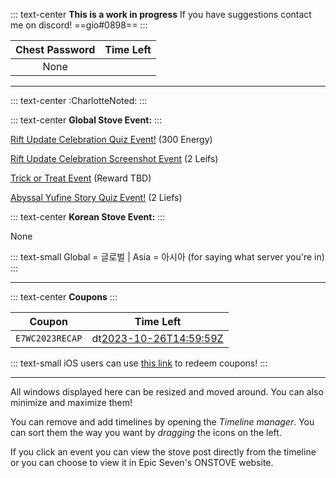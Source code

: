 ::: text-center
**This is a work in progress**
If you have suggestions contact me on discord!
==gio#0898==
:::

|         Chest Password         |                 Time Left                  |
|:------------------------------:|:------------------------------------------:|
|                                      None                                   |

----------------------------------------------------------------------------------------

::: text-center
:CharlotteNoted:
:::

::: text-center
**Global Stove Event:**
:::

[Rift Update Celebration Quiz Event!](https://page.onstove.com/epicseven/global/view/9818874) (300 Energy)

[Rift Update Celebration Screenshot Event](https://page.onstove.com/epicseven/global/view/9818861) (2 Leifs)

[Trick or Treat Event](https://ko.surveymonkey.com/r/E7trickortreat) (Reward TBD)

[Abyssal Yufine Story Quiz Event!](https://page.onstove.com/epicseven/global/view/9814314) (2 Liefs)

::: text-center
**Korean Stove Event:**
:::


None


::: text-small
Global = 글로벌 | Asia = 아시아 (for saying what server you're in)
:::

----------------------------------------------------------------------------------------

::: text-center
**Coupons**
:::

|            Coupon              |                 Time Left                  |
|:------------------------------:|:------------------------------------------:|
|         `E7WC2023RECAP`        |     dt[2023-10-26T14:59:59Z](Expired)      |

::: text-small
iOS users can use [this link](https://event-epic7.smilegatemegaport.com/coupon) to redeem coupons!
:::

---

All windows displayed here can be resized and moved around. You can also minimize and maximize them!

You can remove and add timelines by opening the *Timeline manager*. You can sort them the way you want by *dragging* the icons on the left.

If you click an event you can view the stove post directly from the timeline or you can choose to view it in Epic Seven's ONSTOVE website.